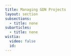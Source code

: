```yaml
---
title: Managing GDN Projects
layout: section
subsections:
  - title: none
subarticles:
  - title: none
wistia:
  video: false
  id:
---
```


